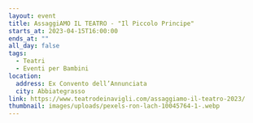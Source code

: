 ```yaml
---
layout: event
title: AssaggiAMO IL TEATRO - "Il Piccolo Principe"
starts_at: 2023-04-15T16:00:00
ends_at: ""
all_day: false
tags:
  - Teatri
  - Eventi per Bambini
location:
  address: Ex Convento dell’Annunciata
  city: Abbiategrasso
link: https://www.teatrodeinavigli.com/assaggiamo-il-teatro-2023/
thumbnail: images/uploads/pexels-ron-lach-10045764-1-.webp
---
```

